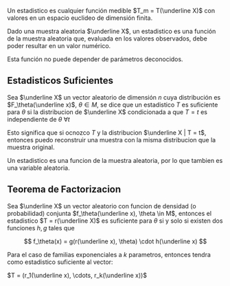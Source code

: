 Un estadistico es cualquier función medible $T_m = T(\underline X)$ con valores en un espacio euclideo de dimensión finita.

Dado una muestra aleatoria $\underline X$, un estadistico es una función de la muestra aleatoria que, evaluada en los valores observados, debe poder resultar en un valor numérico.

Esta función no puede depender de parámetros deconocidos.

## Estadisticos Suficientes

Sea $\underline X$ un vector aleatorio de dimensión $n$ cuya distribución es $F_\theta(\underline x)$, $\theta \in M$, se dice que un estadistico $T$ es suficiente para $\theta$ si la distribucion de $\underline X$ condicionada a que $T = t$ es independiente de $\theta\ \forall t$

Esto significa que si ocnozco $T$ y la distribucion $\underline X | T = t$, entonces puedo reconstruir una muestra con la misma distribucion que la muestra original.

Un estadistico es una funcion de la muestra aleatoria, por lo que tambien es una variable aleatoria.

## Teorema de Factorizacion

Sea $\underline X$ un vector aleatorio con funcion de densidad (o probabilidad) conjunta $f_\theta(\underline x), \theta \in M$, entonces el estadistico $T = r(\underline X)$ es suficiente para $\theta$ si y solo si existen dos funciones $h, g$ tales que

$$
f_\theta(x) = g(r(\underline x), \theta) \cdot h(\underline x)
$$

Para el caso de familias exponenciales a $k$ parametros, entonces tendra como estadistico suficiente al vector:

 $T = (r_1(\underline x), \cdots, r_k(\underline x))$
